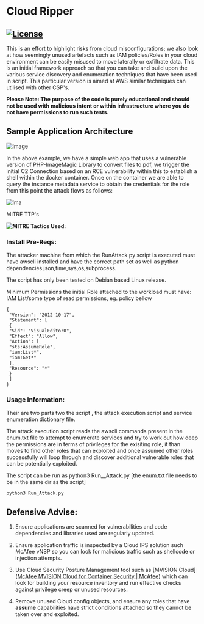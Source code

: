 # Cloud Ripper

[![License](https://img.shields.io/badge/License-Apache%202.0-blue.svg)](https://opensource.org/licenses/Apache-2.0)
---

This is an effort to highlight risks from cloud misconfigurations; we also look at how seemingly unused artefacts such as IAM policies/Roles in your cloud environment can be easily misused to move laterally or exfiltrate data. This is an initial framework approach so that you can take and build upon the various service discovery and enumeration techniques that have been used in script. This particular version is aimed at AWS similar techniques can utilised with other CSP's.

**Please Note: The purpose of the code is purely educational and should not be used with malicious intent or within infrastructure where you do not have permissions to run such tests.**

## Sample Application Architecture

![Image](https://user-images.githubusercontent.com/60926235/123081035-6cd17480-d415-11eb-8e02-957101f75500.png)

In the above example, we have a simple web app that uses a vulnerable version of PHP-ImageMagic Library to convert files to pdf, we trigger the initial C2 Connection based on an RCE vulnerability within this to establish a shell within the docker container. Once on the container we are able to query the instance metadata service to obtain the credentials for the role from this point the attack flows as follows:

![Ima](https://user-images.githubusercontent.com/60926235/123082295-c5edd800-d416-11eb-9950-cc41d18ab2c1.png)

MITRE TTP's

**![MITRE Tactics Used:](https://user-images.githubusercontent.com/60926235/123084778-7230be00-d419-11eb-9ead-a1198c8fba54.png)**

### Install Pre-Reqs:

The attacker machine from which the RunAttack.py script is executed must have awscli installed and have the correct path set as well as python dependencies json,time,sys,os,subprocess. 

The script has only been tested on Debian based Linux release.

Minimum Permissions the initial Role attached to the workload must have: IAM List/some type of read permissions, eg. policy bellow

```
{
 "Version": "2012-10-17",
 "Statement": [
 {
 "Sid": "VisualEditor0",
 "Effect": "Allow",
 "Action": [
 "sts:AssumeRole",
 "iam:List*",
 "iam:Get*"
 ],
 "Resource": "*"
 }
 ]
}
```

### Usage Information:

Their are two parts two the script , the attack execution script and service enumeration dictionary file.

The attack execution script reads the awscli commands present in the enum.txt file to attempt to enumerate services and try to work out how deep the permissions are in terms of privileges for the exisiting role, it than moves to find other roles that can exploited and once assumed other roles successfully will loop through and discover additional vulnerable roles that can be potentially exploited.

The script can be run as python3 Run__Attack.py [the enum.txt file needs to be in the same dir as the script]

```
python3 Run_Attack.py
```

## Defensive Advise:

1. Ensure applications are scanned for vulnerabilities and code dependencies and libraries used are regularly updated.

2. Ensure application traffic is inspected by a Cloud IPS solution such McAfee vNSP so you can look for malicious traffic such as shellcode or injection attempts.

3. Use Cloud Security Posture Management tool such as [MVISION Cloud]([McAfee MVISION Cloud for Container Security | McAfee](https://www.mcafee.com/enterprise/en-gb/products/mvision-cloud/container-security.html)) which can look for building your resource inventory and run effective checks against privilege creep or unused resources.

4. Remove unused Cloud config objects, and ensure any roles that have **assume** capabilities have strict conditions attached so they cannot be taken over and exploited.
